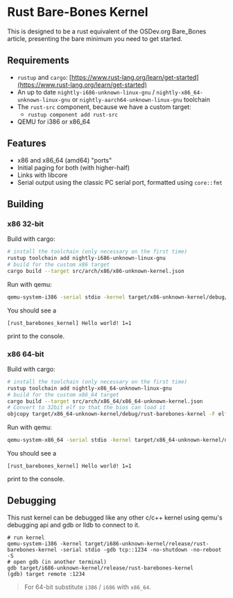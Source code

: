 # Rust Bare-Bones Kernel

This is designed to be a rust equivalent of the OSDev.org Bare\_Bones article, presenting the bare minimum you need to get started.


## Requirements

* `rustup` and `cargo`: [https://www.rust-lang.org/learn/get-started](https://www.rust-lang.org/learn/get-started)
* An up to date `nightly-i686-unknown-linux-gnu` / `nightly-x86_64-unknown-linux-gnu` or `nightly-aarch64-unknown-linux-gnu` toolchain
* The `rust-src` component, because we have a custom target:
    * `rustup component add rust-src`
* QEMU for i386 or x86_64

## Features

* x86 and x86\_64 (amd64) "ports"
* Initial paging for both (with higher-half)
* Links with libcore
* Serial output using the classic PC serial port, formatted using `core::fmt`

## Building

### x86 32-bit

Build with cargo:
```bash
# install the toolchain (only necessary on the first time)
rustup toolchain add nightly-i686-unknown-linux-gnu
# build for the custom x86 target
cargo build --target src/arch/x86/x86-unknown-kernel.json
```

Run with qemu:
```bash
qemu-system-i386 -serial stdio -kernel target/x86-unknown-kernel/debug/rust-barebones-kernel
```

You should see a

```text
[rust_barebones_kernel] Hello world! 1=1
```

print to the console.

### x86 64-bit

Build with cargo:
```bash
# install the toolchain (only necessary on the first time)
rustup toolchain add nightly-x86_64-unknown-linux-gnu
# build for the custom x86_64 target
cargo build --target src/arch/x86_64/x86_64-unknown-kernel.json
# Convert to 32bit elf so that the bios can load it
objcopy target/x86_64-unknown-kernel/debug/rust-barebones-kernel -F elf32-i386 target/x86_64-unknown-kernel/debug/rust-barebones-kernel.elf32
```

Run with qemu:
```bash
qemu-system-x86_64 -serial stdio -kernel target/x86_64-unknown-kernel/debug/rust-barebones-kernel.elf32
```

You should see a

```text
[rust_barebones_kernel] Hello world! 1=1
```

print to the console.

## Debugging

This rust kernel can be debugged like any other c/c++ kernel using qemu's debugging api and gdb or lldb to connect to it.

```
# run kernel
qemu-system-i386 -kernel target/i686-unknown-kernel/release/rust-barebones-kernel -serial stdio -gdb tcp::1234 -no-shutdown -no-reboot -S
# open gdb (in another terminal)
gdb target/i686-unknown-kernel/release/rust-barebones-kernel
(gdb) target remote :1234
```

> For 64-bit substitute `i386` / `i686` with `x86_64`.
